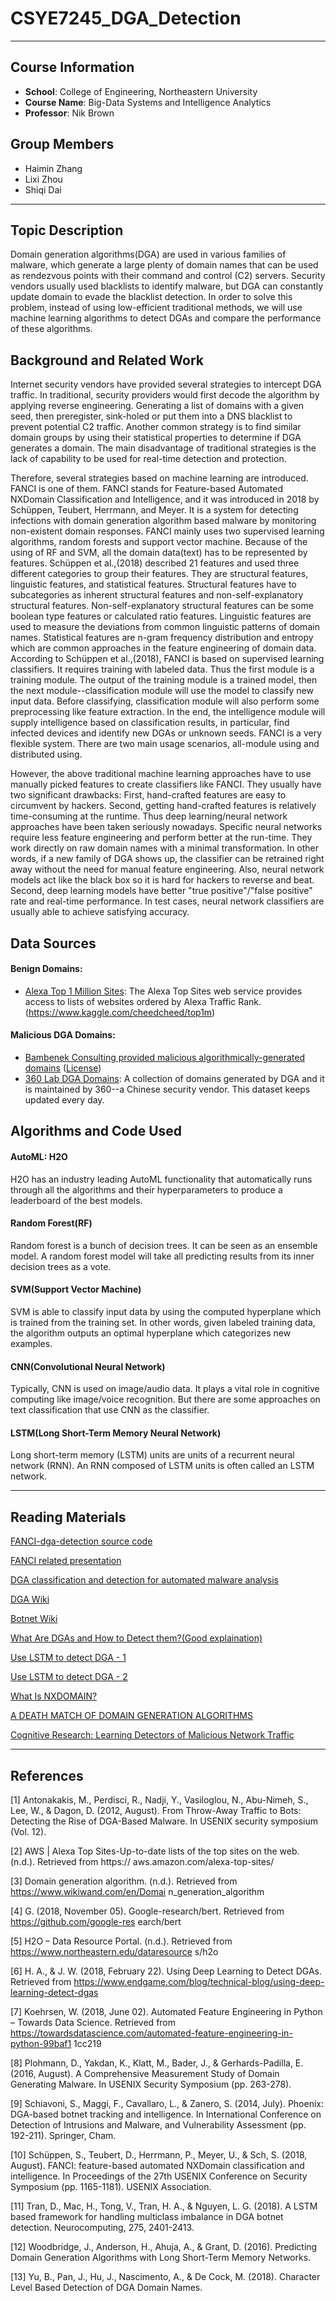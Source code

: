 # CSYE7245_DGA_Detection
---------------------------------------------------------------------

## Course Information
* **School**: College of Engineering, Northeastern University
* **Course Name**: Big-Data Systems and Intelligence Analytics
* **Professor**: Nik Brown

## Group Members
- Haimin Zhang
- Lixi Zhou
- Shiqi Dai


*******************************************************************

## Topic Description
Domain generation algorithms(DGA) are used in various families of malware, which generate a large plenty of domain names that can be used as rendezvous points with their command and control (C2) servers. Security vendors usually used blacklists to identify malware, but DGA can constantly update domain to evade the blacklist detection. In order to solve this problem, instead of using low-efficient traditional methods, we will use machine learning algorithms to detect DGAs and compare the performance of these algorithms. 

## Background and Related Work
Internet security vendors have provided several strategies to intercept DGA traffic. In traditional, security providers would first decode the algorithm by applying reverse engineering. Generating a list of domains with a given seed, then preregister, sink-holed or put them into a DNS blacklist to prevent potential C2 traffic. Another common strategy is to find similar domain groups by using their statistical properties to determine if DGA generates a domain.  The main disadvantage of traditional strategies is the lack of capability to be used for real-time detection and protection. 

Therefore, several strategies based on machine learning are introduced. FANCI is one of them. FANCI stands for Feature-based Automated NXDomain Classification and Intelligence, and it was introduced in 2018 by Schüppen, Teubert, Herrmann, and Meyer. It is a system for detecting infections with domain generation algorithm based malware by monitoring non-existent domain responses. FANCI mainly uses two supervised learning algorithms, random forests and support vector machine. Because of the using of RF and SVM, all the domain data(text) has to be represented by features. Schüppen et al.,(2018) described 21 features and used three different categories to group their features. They are structural features, linguistic features, and statistical features. Structural features have to subcategories as inherent structural features and non-self-explanatory structural features. Non-self-explanatory structural features can be some boolean type features or calculated ratio features. Linguistic features are used to measure the deviations from common linguistic patterns of domain names. Statistical features are n-gram frequency distribution and entropy which are common approaches in the feature engineering of domain data. According to Schüppen et al.,(2018), FANCI is based on supervised learning classifiers. It requires training with labeled data. Thus the first module is a training module. The output of the training module is a trained model, then the next module--classification module will use the model to classify new input data. Before classifying, classification module will also perform some preprocessing like feature extraction. In the end, the intelligence module will supply intelligence based on classification results, in particular, find infected devices and identify new DGAs or unknown seeds. FANCI is a very flexible system. There are two main usage scenarios, all-module using and distributed using.

However, the above traditional machine learning approaches have to use manually picked features to create classifiers like FANCI. They usually have two significant drawbacks: First, hand-crafted features are easy to circumvent by hackers. Second, getting hand-crafted features is relatively time-consuming at the runtime. Thus deep learning/neural network approaches have been taken seriously nowadays. Specific neural networks require less feature engineering and perform better at the run-time.  They work directly on raw domain names with a minimal transformation. In other words, if a new family of DGA shows up, the classifier can be retrained right away without the need for manual feature engineering. Also, neural network models act like the black box so it is hard for hackers to reverse and beat. Second, deep learning models have better "true positive"/"false positive" rate and real-time performance. In test cases, neural network classifiers are usually able to achieve satisfying accuracy.



## Data Sources
#### Benign Domains: 

- [Alexa Top 1 Million Sites](https://www.kaggle.com/cheedcheed/top1m): The Alexa Top Sites web service provides access to lists of websites ordered by Alexa Traffic Rank. (https://www.kaggle.com/cheedcheed/top1m)

#### Malicious DGA Domains: 

- [Bambenek Consulting provided malicious algorithmically-generated domains](http://osint.bambenekconsulting.com/feeds/dga-feed.txt) ([License](<http://osint.bambenekconsulting.com/license.txt>))
- [360 Lab DGA Domains](https://data.netlab.360.com/feeds/dga/dga.txt): A collection of domains generated by DGA and it is maintained by 360--a Chinese security vendor. This dataset keeps updated every day. 

## Algorithms and Code Used
#### AutoML: H2O
H2O has an industry leading AutoML functionality that automatically runs through all the algorithms and their hyperparameters to produce a leaderboard of the best models.
#### Random Forest(RF)
Random forest is a bunch of decision trees. It can be seen as an ensemble model. A random forest model will take all predicting results from its inner decision trees as a vote.
#### SVM(Support Vector Machine)
SVM is able to classify input data by using the computed hyperplane which is trained from the training set. In other words, given labeled training data, the algorithm outputs an optimal hyperplane which categorizes new examples.
#### CNN(Convolutional Neural Network)
Typically, CNN is used on image/audio data. It plays a vital role in cognitive computing like image/voice recognition. But there are some approaches on text classification that use CNN as the classifier. 
#### LSTM(Long Short-Term Memory Neural Network)
Long short-term memory (LSTM) units are units of a recurrent neural network (RNN). An RNN composed of LSTM units is often called an LSTM network.

***


## Reading Materials

[FANCI-dga-detection source code](https://github.com/fanci-dga-detection/fanci)

[FANCI related presentation](https://www.usenix.org/conference/usenixsecurity18/presentation/schuppen)

[DGA classification and detection for automated malware analysis](https://cyber.wtf/2017/08/30/dga-classification-and-detection-for-automated-malware-analysis/)

[DGA Wiki](https://www.wikiwand.com/en/Domain_generation_algorithm)

[Botnet Wiki](https://www.wikiwand.com/en/Botnet#/Command_and_control)

[What Are DGAs and How to Detect them?(Good explaination)](https://aelladata.com/2018/02/11/what-are-dgas/)

[Use LSTM to detect DGA - 1](https://www.freebuf.com/articles/network/153345.html)

[Use LSTM to detect DGA - 2](https://www.freebuf.com/articles/network/139697.html)

[What Is NXDOMAIN?](https://www.dnsknowledge.com/whatis/nxdomain-non-existent-domain-2/)

[A DEATH MATCH OF DOMAIN GENERATION ALGORITHMS](https://blogs.akamai.com/2018/01/a-death-match-of-domain-generation-algorithms.html)

[Cognitive Research: Learning Detectors of Malicious Network Traffic](https://blogs.cisco.com/security/talos/machine-learning-detectors)



***

## References

[1]  Antonakakis, M., Perdisci, R., Nadji, Y., Vasiloglou, N., Abu-Nimeh, S., Lee, W., & Dagon, D. (2012, August). From Throw-Away Traffic to Bots: Detecting the Rise of DGA-Based Malware. In USENIX security symposium (Vol. 12).

[2]  AWS | Alexa Top Sites-Up-to-date lists of the top sites on the web. (n.d.). Retrieved from https:// aws.amazon.com/alexa-top-sites/

[3]  Domain generation algorithm. (n.d.). Retrieved from  https://www.wikiwand.com/en/Domai n_generation_algorithm

[4]  G. (2018, November 05). Google-research/bert. Retrieved from https://github.com/google-res earch/bert

[5]  H2O – Data Resource Portal. (n.d.). Retrieved from https://www.northeastern.edu/dataresource s/h2o

[6]  H. A., & J. W. (2018, February 22). Using Deep Learning to Detect DGAs. Retrieved from https://www.endgame.com/blog/technical-blog/using-deep-learning-detect-dgas

[7]  Koehrsen, W. (2018, June 02). Automated Feature Engineering in Python – Towards Data Science. Retrieved from https://towardsdatascience.com/automated-feature-engineering-in-python-99baf1 1cc219

[8]  Plohmann, D., Yakdan, K., Klatt, M., Bader, J., & Gerhards-Padilla, E. (2016, August). A Comprehensive Measurement Study of Domain Generating Malware. In USENIX Security Symposium (pp. 263-278).

[9]  Schiavoni, S., Maggi, F., Cavallaro, L., & Zanero, S. (2014, July). Phoenix: DGA-based botnet tracking and intelligence. In International Conference on Detection of Intrusions and Malware, and Vulnerability Assessment (pp. 192-211). Springer, Cham.

[10]  Schüppen, S., Teubert, D., Herrmann, P., Meyer, U., & Sch, S. (2018, August). FANCI: feature-based automated NXDomain classification and intelligence. In Proceedings of the 27th USENIX Conference on Security Symposium (pp. 1165-1181). USENIX Association.

[11]  Tran, D., Mac, H., Tong, V., Tran, H. A., & Nguyen, L. G. (2018). A LSTM based framework for handling multiclass imbalance in DGA botnet detection. Neurocomputing, 275, 2401-2413.

[12]  Woodbridge, J., Anderson, H., Ahuja, A., & Grant, D. (2016). Predicting Domain Generation Algorithms with Long Short-Term Memory Networks.

[13]  Yu, B., Pan, J., Hu, J., Nascimento, A., & De Cock, M. (2018). Character Level Based Detection of DGA Domain Names.

